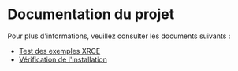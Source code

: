 # Documentation du projet

Pour plus d'informations, veuillez consulter les documents suivants :

- [Test des exemples XRCE](Readme_test_xrce.md)
- [Vérification de l'installation](Readme_verif_install.md)

